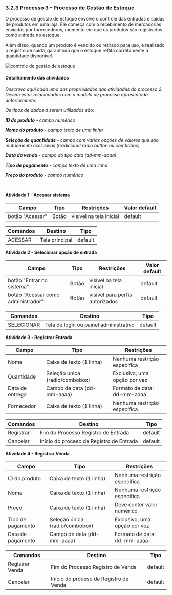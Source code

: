 ### 3.2.3 Processo 3 – Processo de Gestão de Estoque

O processo de gestão de estoque envolve o controle das entradas e saídas de produtos em uma loja. Ele começa com o recebimento de mercadorias enviadas por fornecedores, momento em que os produtos são registrados como entrada no estoque.

Além disso, quando um produto é vendido ou retirado para uso, é realizado o registro de saída, garantindo que o estoque reflita corretamente a quantidade disponível.

![controle de gestão de estoque](https://github.com/user-attachments/assets/9cf0c1f9-6494-40f3-a9ae-d774747ac501)

#### Detalhamento das atividades

_Descreva aqui cada uma das propriedades das atividades do processo 2. 
Devem estar relacionadas com o modelo de processo apresentado anteriormente._

_Os tipos de dados a serem utilizados são:_

_**ID do produto** - campo numérico_

_**Nome do produto** - campo texto de uma linha_

_**Seleção de quantidade** - campo com várias opções de valores que são mutuamente exclusivas (tradicional radio button ou combobox)_

_**Data da venda** - campo do tipo data (dd-mm-aaaa)_

_**Tipo de pagamento** - campo texto de uma linha_

_**Preço do produto** - campo numérico_

<br>

**Atividade 1 - Acessar sistema**

| **Campo**       | **Tipo** | **Restrições**               | **Valor default** |
|-----------------|----------|-------------------------------|-------------------|
| botão "Acessar" | Botão    | visível na tela inicial       | default           |

| **Comandos** | **Destino**    | **Tipo**  |
|--------------|----------------|-----------|
| ACESSAR      | Tela principal | default   |

**Atividade 2 - Selecionar opção de entrada**

| **Campo**               | **Tipo**   | **Restrições**                     | **Valor default** |
|-------------------------|------------|------------------------------------|-------------------|
| botão "Entrar no sistema" | Botão    | visível na tela inicial            | default           |
| botão "Acessar como administrador" | Botão | visível para perfis autorizados | default           |

| **Comandos** | **Destino**                  | **Tipo**  |
|--------------|------------------------------|-----------|
| SELECIONAR   | Tela de login ou painel administrativo | default   |


**Atividade 3 - Registrar Entrada**

| **Campo**         | **Tipo**                       | **Restrições**                             |
|-------------------|--------------------------------|--------------------------------------------|
| Nome              | Caixa de texto (1 linha)       | Nenhuma restrição específica               |
| Quantidade        | Seleção única (radio/combobox) | Exclusivo, uma opção por vez               |
| Data de entrega   | Campo de data (dd-mm-aaaa)     | Formato de data: dd-mm-aaaa                |
| Fornecedor        | Caixa de texto (1 linha)       | Nenhuma restrição específica               |

| **Comandos** |  **Destino** | **Tipo** |
| --- | --- | --- |
| Registrar | Fim do Processo Registro de Entrada | default |
| Cancelar | Início do proceso de Registro de Entrada | default |


**Atividade 4 - Registrar Venda**

| **Campo**           | **Tipo**                       | **Restrições**                             |
|---------------------|--------------------------------|--------------------------------------------|
| ID do produto       | Caixa de texto (1 linha)       | Nenhuma restrição específica               |
| Nome                | Caixa de texto (1 linha)       | Nenhuma restrição específica               |
| Preço               | Caixa de texto (1 linha)       | Deve conter valor numérico                 |
| Tipo de pagamento   | Seleção única (radio/combobox) | Exclusivo, uma opção por vez               |
| Data de pagamento   | Campo de data (dd-mm-aaaa)     | Formato de data: dd-mm-aaaa                |

| **Comandos** |  **Destino** | **Tipo** |
| --- | --- | --- |
| Registrar Venda | Fim do Processo Registro de Venda | default |
| Cancelar | Início do proceso de Registro de Venda | default |

